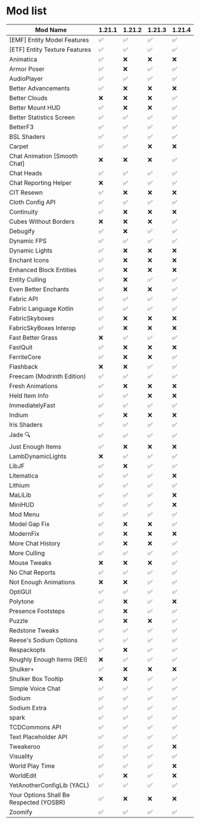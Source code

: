 # Mod list

| Mod Name                                | 1.21.1 | 1.21.2 | 1.21.3 | 1.21.4 |
|-----------------------------------------|--------|--------|--------|--------|
| [EMF] Entity Model Features            | ✅     | ✅     | ✅     | ✅     |
| [ETF] Entity Texture Features          | ✅     | ✅     | ✅     | ✅     |
| Animatica                               | ✅     | ❌     | ❌     | ❌     |
| Armor Poser                             | ✅     | ❌     | ✅     | ✅     |
| AudioPlayer                             | ✅     | ✅     | ✅     | ✅     |
| Better Advancements                     | ✅     | ❌     | ❌     | ❌     |
| Better Clouds                        | ❌     | ❌     | ❌     | ✅     |
| Better Mount HUD                        | ✅     | ❌     | ❌     | ✅     |
| Better Statistics Screen               | ✅     | ✅     | ✅     | ✅     |
| BetterF3                                | ✅     | ✅     | ✅     | ✅     |
| BSL Shaders                             | ✅     | ✅     | ✅     | ✅     |
| Carpet                                  | ✅     | ✅     | ❌     | ❌     |
| Chat Animation [Smooth Chat]           | ❌     | ❌     | ❌     | ✅     |
| Chat Heads                              | ✅     | ✅     | ✅     | ✅     |
| Chat Reporting Helper                  | ❌     | ✅     | ✅     | ✅     |
| CIT Resewn                              | ✅     | ❌     | ❌     | ❌     |
| Cloth Config API                        | ✅     | ✅     | ✅     | ✅     |
| Continuity                              | ✅     | ❌     | ❌     | ❌     |
| Cubes Without Borders                  | ❌     | ❌     | ❌     | ✅     |
| Debugify                                | ✅     | ❌     | ✅     | ✅     |
| Dynamic FPS                             | ✅     | ✅     | ✅     | ✅     |
| Dynamic Lights                          | ✅     | ❌     | ❌     | ❌     |
| Enchant Icons                           | ✅     | ❌     | ❌     | ❌     |
| Enhanced Block Entities                | ✅     | ❌     | ❌     | ❌     |
| Entity Culling                          | ✅     | ❌     | ✅     | ✅     |
| Even Better Enchants                   | ✅     | ❌     | ❌     | ✅     |
| Fabric API                              | ✅     | ✅     | ✅     | ✅     |
| Fabric Language Kotlin                 | ✅     | ✅     | ✅     | ✅     |
| FabricSkyboxes                         | ✅     | ❌     | ❌     | ❌     |
| FabricSkyBoxes Interop                 | ✅     | ❌     | ❌     | ❌     |
| Fast Better Grass                      | ❌     | ✅     | ✅     | ✅     |
| FastQuit                                | ✅     | ❌     | ❌     | ❌     |
| FerriteCore                             | ✅     | ❌     | ❌     | ✅     |
| Flashback                               | ❌     | ❌     | ✅     | ✅     |
| Freecam (Modrinth Edition)             | ✅     | ✅     | ✅     | ✅     |
| Fresh Animations                        | ✅     | ❌     | ❌     | ❌     |
| Held Item Info                          | ✅     | ✅     | ❌     | ❌     |
| ImmediatelyFast                        | ✅     | ✅     | ✅     | ✅     |
| Indium                                  | ✅     | ❌     | ❌     | ❌     |
| Iris Shaders                            | ✅     | ✅     | ✅     | ✅     |
| Jade 🔍                                | ✅     | ✅     | ✅     | ✅     |
| Just Enough Items                      | ✅     | ❌     | ❌     | ❌     |
| LambDynamicLights                      | ❌     | ✅     | ✅     | ✅     |
| LibJF                                   | ✅     | ❌     | ✅     | ✅     |
| Litematica                              | ✅     | ✅     | ✅     | ❌     |
| Lithium                                 | ✅     | ✅     | ✅     | ✅     |
| MaLiLib                                 | ✅     | ✅     | ✅     | ❌     |
| MiniHUD                                 | ✅     | ✅     | ✅     | ❌     |
| Mod Menu                                | ✅     | ✅     | ✅     | ✅     |
| Model Gap Fix                           | ✅     | ❌     | ❌     | ✅     |
| ModernFix                               | ✅     | ❌     | ❌     | ❌     |
| More Chat History                       | ✅     | ❌     | ❌     | ✅     |
| More Culling                            | ✅     | ✅     | ✅     | ✅     |
| Mouse Tweaks                            | ❌     | ❌     | ❌     | ✅     |
| No Chat Reports                        | ✅     | ✅     | ✅     | ✅     |
| Not Enough Animations                  | ❌     | ❌     | ✅     | ✅     |
| OptiGUI                                 | ✅     | ✅     | ✅     | ✅     |
| Polytone                                | ✅     | ❌     | ✅     | ❌     |
| Presence Footsteps                     | ✅     | ❌     | ✅     | ✅     |
| Puzzle                                  | ✅     | ❌     | ❌     | ✅     |
| Redstone Tweaks                        | ✅     | ✅     | ✅     | ✅     |
| Reese's Sodium Options                 | ✅     | ✅     | ✅     | ✅     |
| Respackopts                            | ✅     | ❌     | ✅     | ✅     |
| Roughly Enough Items (REI)             | ❌     | ✅     | ✅     | ✅     |
| Shulker+                               | ✅     | ❌     | ❌     | ❌     |
| Shulker Box Tooltip                    | ❌     | ❌     | ✅     | ✅     |
| Simple Voice Chat                      | ✅     | ✅     | ✅     | ✅     |
| Sodium                                 | ✅     | ✅     | ✅     | ✅     |
| Sodium Extra                           | ✅     | ✅     | ✅     | ✅     |
| spark                                  | ✅     | ✅     | ✅     | ✅     |
| TCDCommons API                         | ✅     | ✅     | ✅     | ✅     |
| Text Placeholder API                   | ✅     | ✅     | ✅     | ✅     |
| Tweakeroo                              | ✅     | ✅     | ✅     | ❌     |
| Visuality                              | ✅     | ✅     | ✅     | ✅     |
| World Play Time                        | ✅     | ✅     | ✅     | ❌     |
| WorldEdit                              | ✅     | ❌     | ✅     | ❌     |
| YetAnotherConfigLib (YACL)             | ✅     | ✅     | ✅     | ✅     |
| Your Options Shall Be Respected (YOSBR)| ✅     | ❌     | ❌     | ❌     |
| Zoomify                                | ✅     | ✅     | ✅     | ✅     |
